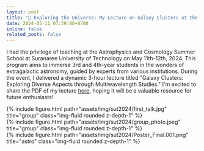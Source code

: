 ```yaml
---
layout: post
title: "🌌 Exploring the Universe: My Lecture on Galaxy Clusters at the 2024 Astrophysics and Cosmology Summer School"
date: 2024-05-11 07:59:00+0700
inline: false
related_posts: false
---
```


I had the privilege of teaching at the Astrophysics and Cosmology Summer School at Suranaree University of Technology on May 11th-12th, 2024. This program aims to immerse 3rd and 4th-year students in the wonders of extragalactic astronomy, guided by experts from various institutions. During the event, I delivered a dynamic 3-hour lecture titled "Galaxy Clusters: Exploring Diverse Aspects through Multiwavelength Studies." I'm excited to share the PDF of my lecture [here](assets/pdf/Taweewat_SUT2024_Astro_Summer_School.pdf), hoping it will be a valuable resource for future enthusiasts!

<div class="row">
    <div class="col-sm mt-3 mt-md-0">
        {% include figure.html path="assets/img/sut2024/first_talk.jpg" title="group" class="img-fluid rounded z-depth-1" %}
    </div>
</div>

<div class="row">
    <div class="col-sm mt-3 mt-md-0">
        {% include figure.html path="assets/img/sut2024/group_photo.jpeg" title="group" class="img-fluid rounded z-depth-1" %}
    </div>
</div>

<div class="row">
    <div class="col-sm mt-3 mt-md-0">
        {% include figure.html path="assets/img/sut2024/Poster_Final.001.png" title="astro" class="img-fluid rounded z-depth-1" %}
    </div>
</div>

